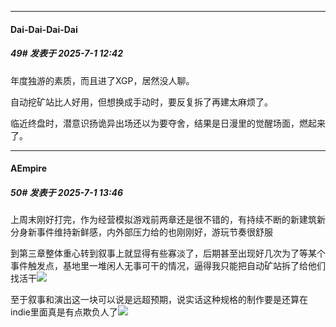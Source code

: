 ﻿
*****

####  Dai-Dai-Dai-Dai  
##### 49#       发表于 2025-7-1 12:42

年度独游的素质，而且进了XGP，居然没人聊。

自动挖矿站比人好用，但想换成手动时，要反复拆了再建太麻烦了。

临近终盘时，潜意识扬诡异出场还以为要夺舍，结果是日漫里的觉醒场面，燃起来了。


*****

####  AEmpire  
##### 50#       发表于 2025-7-1 13:46

上周末刚好打完，作为经营模拟游戏前两章还是很不错的，有持续不断的新建筑新分身新事件维持新鲜感，内外部压力给的也刚刚好，游玩节奏很舒服

到第三章整体重心转到叙事上就显得有些寡淡了，后期甚至出现好几次为了等某个事件触发点，基地里一堆闲人无事可干的情况，逼得我只能把自动矿站拆了给他们找活干<img src="https://static.stage1st.com/image/smiley/face2017/068.png" referrerpolicy="no-referrer">

至于叙事和演出这一块可以说是远超预期，说实话这种规格的制作要是还算在indie里面真是有点欺负人了<img src="https://static.stage1st.com/image/smiley/face2017/067.png" referrerpolicy="no-referrer">

